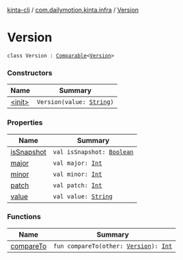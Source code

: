 [kinta-cli](../../index.md) / [com.dailymotion.kinta.infra](../index.md) / [Version](./index.md)

# Version

`class Version : `[`Comparable`](https://kotlinlang.org/api/latest/jvm/stdlib/kotlin/-comparable/index.html)`<`[`Version`](./index.md)`>`

### Constructors

| Name | Summary |
|---|---|
| [&lt;init&gt;](-init-.md) | `Version(value: `[`String`](https://kotlinlang.org/api/latest/jvm/stdlib/kotlin/-string/index.html)`)` |

### Properties

| Name | Summary |
|---|---|
| [isSnapshot](is-snapshot.md) | `val isSnapshot: `[`Boolean`](https://kotlinlang.org/api/latest/jvm/stdlib/kotlin/-boolean/index.html) |
| [major](major.md) | `val major: `[`Int`](https://kotlinlang.org/api/latest/jvm/stdlib/kotlin/-int/index.html) |
| [minor](minor.md) | `val minor: `[`Int`](https://kotlinlang.org/api/latest/jvm/stdlib/kotlin/-int/index.html) |
| [patch](patch.md) | `val patch: `[`Int`](https://kotlinlang.org/api/latest/jvm/stdlib/kotlin/-int/index.html) |
| [value](value.md) | `val value: `[`String`](https://kotlinlang.org/api/latest/jvm/stdlib/kotlin/-string/index.html) |

### Functions

| Name | Summary |
|---|---|
| [compareTo](compare-to.md) | `fun compareTo(other: `[`Version`](./index.md)`): `[`Int`](https://kotlinlang.org/api/latest/jvm/stdlib/kotlin/-int/index.html) |

